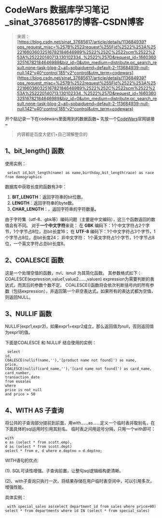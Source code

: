 <!--yml
category: codewars
date: 2022-08-13 11:25:50
-->

# CodeWars 数据库学习笔记_sinat_37685617的博客-CSDN博客

> 来源：[https://blog.csdn.net/sinat_37685617/article/details/113684939?ops_request_misc=%257B%2522request%255Fid%2522%253A%2522166036032516782184646989%2522%252C%2522scm%2522%253A%252220140713.130102334..%2522%257D&request_id=166036032516782184646989&biz_id=0&utm_medium=distribute.pc_search_result.none-task-blog-2~all~sobaiduend~default-2-113684939-null-null.142^v40^control,185^v2^control&utm_term=codewars](https://blog.csdn.net/sinat_37685617/article/details/113684939?ops_request_misc=%257B%2522request%255Fid%2522%253A%2522166036032516782184646989%2522%252C%2522scm%2522%253A%252220140713.130102334..%2522%257D&request_id=166036032516782184646989&biz_id=0&utm_medium=distribute.pc_search_result.none-task-blog-2~all~sobaiduend~default-2-113684939-null-null.142^v40^control,185^v2^control&utm_term=codewars)

开个贴记录一下在codewars里面用到的数据函数~
先放一个[CodeWars](https://www.codewars.com/dashboard)官网链接~

> 内容都是百度大佬们+自己理解整合的

## 1、bit_length() 函数

使用实例：

```
 select id,bit_length(name) as name,birthday,bit_length(race) as race
from demographics 
```

数据库中获取长度的函数有3中：

1.  **BIT_LENGTH**：返回字符串的bit位数。
2.  **LENGTH**：返回字符串的byte数。
3.  **CHAR_LENGTH**：，返回字符串的字符数量。

由于字符集（utf-8、gbk等）编码问题（主要是中文编码），这三个函数返回的数值会有不同。
对于**一个中文字符**来说：
在 **GBK** 编码下：1个中文字符占2个字节，1个字节占8位，总bit长度16；
在 **UTF-8** 编码下：1个中文字符占3个字节，1个字节占8位，总bit长度24；
非中文字符：
1个英文字符占1个字节，1个字节占8位，一个英文字符占总bit长度8。

## 2、COALESCE 函数

这是一个处理空值的函数，nvl、isnull 为其简化函数。
其参数格式如下： COALESCE(expression,value1,value2……,valuen)
expression为需要判断的表达式，而其后的参数个数不定。 COALESCE()函数将会依次判断括号内的所有参数（包括expression），并返回第一个非空表达式。如果所有的表达式都为空值，则返回NULL。

## 3、NULLIF 函数

NULLIF(expr1,expr2)，如果expr1=expr2成立，那么返回值为null，否则返回值为expr1的值。

下面是COALESCE 和 NULLIF 结合使用的实例：

```
 select 
id,
COALESCE(nullif(name,''),'[product name not found]') as name,
price,
COALESCE(nullif(card_name,''),'[card name not found]') as card_name,
card_number,
transaction_date
from eusales
where 
price is not null 
and price > 50 
```

## 4、WITH AS 子查询

将公共的子查询部分提前到前面，用with……as……定义一个临时表并取别名，在下面具体的sql运用时引用其别名。
临时表之间用逗号分隔，只用一个with即可：

```
with
e as (select * from scott.emp),
d as (select * from scott.dept)
select * from e, d where e.deptno = d.deptno; 
```

WITH语句的优点:

(1). SQL可读性增强。子查询前置，让整句sql逻辑结构更清晰。

(2)、with子查询只执行一次，将结果存储在用户临时表空间中，可以引用多次，增强性能。

具体实例：

```
 with special_sales as(select department_id from sales where price>90)
select * from departments where id IN (select * from special_sales) 
```